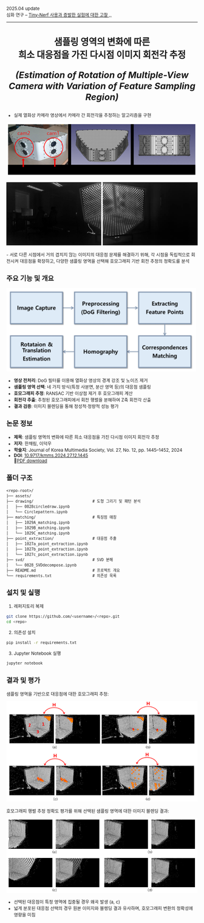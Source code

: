 <small>
  <p>
    2025.04 update<br/>
    심화 연구 – 
    <a href="https://difficult-course-6a8.notion.site/1a6e69e4b9b380c598addac4f4fb681a?pvs=4">
      Tiny-Nerf 사용과 증발한 실험에 대한 고찰 ,,
    </a>
  </p>
<!-- 수평선 -->
<hr/>

<h1 align="center">
  샘플링 영역의 변화에 따른 <br/>
희소 대응점을 가진 다시점 이미지 회전각 추정

<p align="center">
  <em>(Estimation of Rotation of Multiple-View Camera with Variation of Feature Sampling Region)</em>
</p>
</h1>

- 실제 열화상 카메라 영상에서 카메라 간 회전각을 추정하는 알고리즘을 구현<br/>
<p align="center">
  <img src="assets/fig3.png" alt="회전각 오차 분포" width="500"/>
</p>
<p align="center">
  <img src="assets/img_1_00023.jpg" alt="회전각 오차 분포" width="250"/>
  <img src="assets/img_2_00023.jpg" alt="회전각 오차 분포" width="250"/>
</p>
- 서로 다른 시점에서 거의 겹치지 않는 이미지의 대응점 문제를 해결하기 위해, 각 시점을 독립적으로 회전시켜 대응점을 확장하고, 다양한 샘플링 영역을 선택해 호모그래피 기반 회전 추정의 정확도를 분석 



## 주요 기능 및 개요
<p align="r">
  <img src="assets/overview.png" alt="블렌딩 이미지 예시" width="500"/>
</p>

* **영상 전처리**: DoG 필터를 이용해 열화상 영상의 경계 강조 및 노이즈 제거
* **샘플링 영역 선택**: 네 가지 방식(특정 사분면, 분산 영역 등)의 대응점 샘플링
* **호모그래피 추정**: RANSAC 기반 이상점 제거 후 호모그래피 계산
* **회전각 추출**: 추정된 호모그래피에서 회전 행렬을 분해하여 Z축 회전각 산출
* **결과 검증**: 이미지 블렌딩을 통해 정성적·정량적 성능 평가 



## 논문 정보

* **제목**: 샘플링 영역의 변화에 따른 희소 대응점을 가진 다시점 이미지 회전각 추정 
* **저자**: 한채림, 이덕우
* **학술지**: Journal of Korea Multimedia Society, Vol. 27, No. 12, pp. 1445–1452, 2024
* **DOI**: [10.9717/kmms.2024.27.12.1445](https://doi.org/10.9717/kmms.2024.27.12.1445) <br/>
 📜[PDF download](/assets/paper.pdf)



## 폴더 구조

```plaintext
<repo-root>/
├── assets/
├── drawing/                          # 도형 그리기 및 패턴 분석
│   ├── 0828circledraw.ipynb          
│   └── Circlepattern.ipynb           
├── matching/                         # 특징점 매칭 
│   ├── 1029A_matching.ipynb          
│   ├── 1029B_matching.ipynb          
│   └── 1029C_matching.ipynb          
├── point_extraction/                 # 대응점 추출
│   ├── 1027a_point_extraction.ipynb  
│   ├── 1027b_point_extraction.ipynb  
│   └── 1027c_point_extraction.ipynb  
├── svd/                              # SVD 분해
│   └── 0828_SVDdecompose.ipynb       
├── README.md                         # 프로젝트 개요
└── requirements.txt                  # 의존성 목록
```

## 설치 및 실행

1. 레퍼지토리 복제

```bash
git clone https://github.com/<username>/<repo>.git
cd <repo>
```

2. 의존성 설치

```bash
pip install -r requirements.txt
```

3. Jupyter Notebook 실행

```bash
jupyter notebook
```




## 결과 및 평가
샘플링 영역을 기반으로 대응점에 대한 호모그래피 추정:
<p align="center">
  <img src="assets/fig4.png" alt="회전각 오차 분포" width="600"/>
</p>
호모그래피 행렬 추정 정확도 평가를 위해 선택된 샘플링 영역에 대한 이미지 블렌딩 결과:
<p align="center">
  <img src="assets/fig5.png" alt="블렌딩 이미지 예시" width="600"/>
</p>

* 선택된 대응점이 특정 영역에 집중될 경우 왜곡 발생 (a, c)
* 넓게 분포된 대응점 선택의 경우 원본 이미지와 블렝딩 결과 유사하며, 호모그래피 변환의 정확성에 영향을 미침





